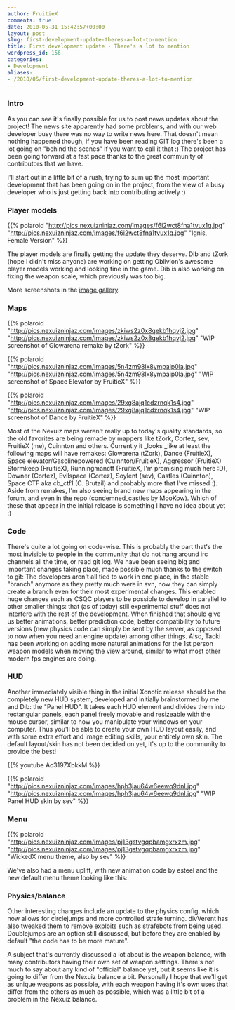 ```yaml
---
author: FruitieX
comments: true
date: 2010-05-31 15:42:57+00:00
layout: post
slug: first-development-update-theres-a-lot-to-mention
title: First development update - There's a lot to mention
wordpress_id: 156
categories:
- Development
aliases:
- /2010/05/first-development-update-theres-a-lot-to-mention
---
```


### Intro

As you can see it's finally possible for us to post news updates about the project! The news site apparently had some problems, and with our web developer busy there was no way to write news here. That doesn't mean nothing happened though, if you have been reading GIT log there's been a lot going on "behind the scenes" if you want to call it that :) The project has been going forward at a fast pace thanks to the great community of contributors that we have.

I'll start out in a little bit of a rush, trying to sum up the most important development that has been going on in the project, from the view of a busy developer who is just getting back into contributing actively :)
  

### Player models

{{% polaroid
   "http://pics.nexuizninjaz.com/images/f6i2wct8fna1tvux1q.jpg"
   "http://pics.nexuizninjaz.com/images/f6i2wct8fna1tvux1q.jpg"
   "Ignis, Female Version"
%}}

The player models are finally getting the update they deserve. Dib and tZork (hope I didn't miss anyone) are working on getting Oblivion's awesome player models working and looking fine in the game. Dib is also working on fixing the weapon scale, which previously was too big.

More screenshots in the [image gallery](http://xonotic.org/media).
  

### Maps

{{% polaroid
   "http://pics.nexuizninjaz.com/images/zkiws2z0x8qekb1hqvj2.jpg"
   "http://pics.nexuizninjaz.com/images/zkiws2z0x8qekb1hqvj2.jpg"
   "WIP screenshot of Glowarena remake by tZork"
%}}

{{% polaroid
   "http://pics.nexuizninjaz.com/images/5n4zm98lx8ympaip0la.jpg"
   "http://pics.nexuizninjaz.com/images/5n4zm98lx8ympaip0la.jpg"
   "WIP screenshot of Space Elevator by FruitieX"
%}}

{{% polaroid
   "http://pics.nexuizninjaz.com/images/29xg8ajq1cdzrnqk1s4.jpg"
   "http://pics.nexuizninjaz.com/images/29xg8ajq1cdzrnqk1s4.jpg"
   "WIP screenshot of Dance by FruitieX"
%}}

Most of the Nexuiz maps weren't really up to today's quality standards, so the old favorites are being remade by mappers like tZork, Cortez, sev, FruitieX (me), Cuinnton and others. Currently it _looks _like at least the following maps will have remakes: Glowarena (tZork), Dance (FruitieX), Space elevator/Gasolinepowered (Cuinnton/FruitieX), Aggressor (FruitieX) Stormkeep (FruitieX), Runningmanctf (FruitieX, I'm promising much here :D), Downer (Cortez), Evilspace (Cortez), Soylent (sev), Castles (Cuinnton), Space CTF aka cb_ctf1 (C. Brutail) and probably more that I've missed :). Aside from remakes, I'm also seeing brand new maps appearing in the forum, and even in the repo (condemned_castles by MooKow). Which of these that appear in the initial release is something I have no idea about yet :)

### Code

There's quite a lot going on code-wise. This is probably the part that's the most invisible to people in the community that do not hang around irc channels all the time, or read git log. We have been seeing big and important changes taking place, made possible much thanks to the switch to git: The developers aren't all tied to work in one place, in the stable "branch" anymore as they pretty much were in svn, now they can simply create a branch even for their most experimental changes. This enabled huge changes such as CSQC players to be possible to develop in parallel to other smaller things: that (as of today) still experimental stuff does not interfere with the rest of the development. When finished that should give us better animations, better prediction code, better compatibility to future versions (new physics code can simply be sent by the server, as opposed to now when you need an engine update) among other things. Also, Taoki has been working on adding more natural animations for the 1st person weapon models when moving the view around, similar to what most other modern fps engines are doing.

### HUD

Another immediately visible thing in the initial Xonotic release should be the completely new HUD system, developed and initially brainstormed by me and Dib: the "Panel HUD". It takes each HUD element and divides them into rectangular panels, each panel freely movable and resizeable with the mouse cursor, similar to how you manipulate your windows on your computer. Thus you'll be able to create your own HUD layout easily, and with some extra effort and image editing skills, your entirely own skin. The default layout/skin has not been decided on yet, it's up to the community to provide the best!

{{% youtube Ac3197XbkkM %}}

{{% polaroid
   "http://pics.nexuizninjaz.com/images/hph3jau64w6eewq9dnl.jpg"
   "http://pics.nexuizninjaz.com/images/hph3jau64w6eewq9dnl.jpg"
   "WIP Panel HUD skin by sev"
%}}

### Menu

{{% polaroid
   "http://pics.nexuizninjaz.com/images/pj13gstvgqpbamgxrxzm.jpg"
   "http://pics.nexuizninjaz.com/images/pj13gstvgqpbamgxrxzm.jpg"
   "WickedX menu theme, also by sev"
%}}

We've also had a menu uplift, with new animation code by esteel and the new default menu theme looking like this:

### Physics/balance

Other interesting changes include an update to the physics config, which now allows for circlejumps and more controlled strafe turning. divVerent has also tweaked them to remove exploits such as strafebots from being used. Doublejumps are an option still discussed, but before they are enabled by default "the code has to be more mature".

A subject that's currently discussed a lot about is the weapon balance, with many contributors having their own set of weapon settings. There's not much to say about any kind of "official" balance yet, but it seems like it is going to differ from the Nexuiz balance a bit. Personally I hope that we'll get as unique weapons as possible, with each weapon having it's own uses that differ from the others as much as possible, which was a little bit of a problem in the Nexuiz balance.
